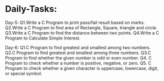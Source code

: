 # Daily-Tasks:

Day-5:
Q1.Write a C Program to print pass/fail result based on marks.
Q2.Write a C Program to find area of Rectangle, Square, triangle and circle.
Q3.Write a C Program to find the distance between two points.
Q4.Write a C Program to Calculate Simple Interest.

Day-6:
Q1.C Program to find greatest and smallest among two numbers.
Q2.C Program to find greatest and smallest among three numbers.
Q3.C Program to find whether the given number is odd or even number.
Q4. C Program to check whether a number is positive, negative, or zero.
Q5. C Program to check whether a given character is uppercase, lowercase, digit, or special symbol.
